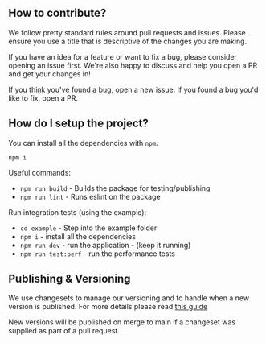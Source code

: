 ## How to contribute?

We follow pretty standard rules around pull requests and issues. Please ensure you use a title that is descriptive of the changes you are making.

If you have an idea for a feature or want to fix a bug, please consider opening an issue first. We're also happy to discuss and help you open a PR and get your changes in!

If you think you've found a bug, open a new issue.
If you found a bug you'd like to fix, open a PR.

## How do I setup the project?

You can install all the dependencies with `npm`.

```
npm i
```

Useful commands:

- `npm run build` - Builds the package for testing/publishing
- `npm run lint` - Runs eslint on the package

Run integration tests (using the example):
- `cd example` - Step into the example folder
- `npm i` - install all the dependencies
- `npm run dev` - run the application - (keep it running)
- `npm run test:perf` - run the performance tests

## Publishing & Versioning

We use changesets to manage our versioning and to handle when a new version is published. For more details please read [this guide](./.changeset/README.md)

New versions will be published on merge to main if a changeset was supplied as part of a pull request.

